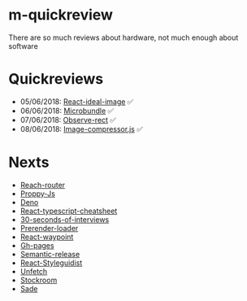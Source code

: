 # m-quickreview
There are so much reviews about hardware, not much enough about software

# Quickreviews

- 05/06/2018: [React-ideal-image](https://github.com/neomaxzero/m-quickreview/blob/master/react-ideal-image.md) :white_check_mark:
- 06/06/2018: [Microbundle](https://github.com/neomaxzero/m-quickreview/blob/master/microbundle.md) :white_check_mark:
- 07/06/2018: [Observe-rect](https://github.com/neomaxzero/m-quickreview/blob/master/observe-rect.md) :white_check_mark:
- 08/06/2018: [Image-compressor.js](https://github.com/neomaxzero/m-quickreview/blob/master/image-compressor.js.md) :white_check_mark:

# Nexts

- [Reach-router](https://reach.tech/router/large-scale)
- [Proppy-Js](https://proppyjs.com/)
- [Deno](https://github.com/ry/deno)
- [React-typescript-cheatsheet](https://github.com/sw-yx/react-typescript-cheatsheet)
- [30-seconds-of-interviews](https://github.com/fejes713/30-seconds-of-interviews)
- [Prerender-loader](https://github.com/GoogleChromeLabs/prerender-loader)
- [React-waypoint](https://github.com/brigade/react-waypoint)
- [Gh-pages](https://github.com/tschaub/gh-pages)
- [Semantic-release](https://github.com/semantic-release/semantic-release)
- [React-Styleguidist](https://github.com/styleguidist/react-styleguidist)
- [Unfetch](https://github.com/developit/unfetch)
- [Stockroom](https://github.com/developit/stockroom)
- [Sade](https://github.com/lukeed/sade)
